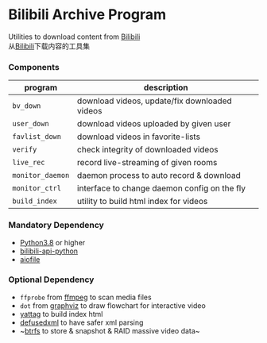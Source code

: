 # Bilibili Archive Program

Utilities to download content from [Bilibili](https://www.bilibili.com)  
从[Bilibili](https://www.bilibili.com)下载内容的工具集  

### Components
|	program		|	description	|
|	----		|	----		|
|	`bv_down`	|	download videos, update/fix downloaded videos	|
|	`user_down`	|	download videos uploaded by given user	|
|	`favlist_down`	|	download videos in favorite-lists	|
|	`verify`	|	check integrity of downloaded videos	|
|	`live_rec`	|	record live-streaming of given rooms	|
|	`monitor_daemon`|	daemon process to auto record & download	|
|	`monitor_ctrl`	|	interface to change daemon config on the fly	|
|	`build_index`	|	utility to build html index for videos	|

### Mandatory Dependency
* [Python3.8](https://docs.python.org/3.8/) or higher
* [bilibili-api-python](https://github.com/Nemo2011/bilibili-api)
* [aiofile](https://pypi.org/project/aiofile/)

### Optional Dependency
* `ffprobe` from [ffmpeg](https://ffmpeg.org/) to scan media files
* `dot` from [graphviz](https://graphviz.org/) to draw flowchart for interactive video
* [yattag](https://http://yattag.org/) to build index html
* [defusedxml](https://pypi.org/project/defusedxml/) to have safer xml parsing
* ~[btrfs](https://btrfs.wiki.kernel.org) to store & snapshot & RAID massive video data~
